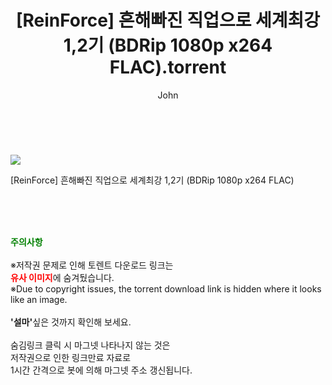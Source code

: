 ﻿---
layout: post
title:  "    [ReinForce] 흔해빠진 직업으로 세계최강 1,2기 (BDRip 1080p x264 FLAC).torrent"
author: John
categories: [ 애니/만화 ]
tags: [  ]
image: https://torrentrj54.com/uploadfile/full/31a34bce0869cdaa15e16e67ada14405088dbaf9.jpg 
description: "    [ReinForce] 흔해빠진 직업으로 세계최강 1,2기 (BDRip 1080p x264 FLAC) torrent 정보 공유"
toc: true
toc_sticky: true
---

<br>
<p><img src="https://torrentrj54.com/uploadfile/full/31a34bce0869cdaa15e16e67ada14405088dbaf9.jpg"/></p>
 [ReinForce] 흔해빠진 직업으로 세계최강 1,2기 (BDRip 1080p x264 FLAC)  
    
<br><br><br>
<p data-ke-size="size16"><b><span style="color: green;">주의사항</span></b><br /><br />※저작권 문제로 인해 토렌트 다운로드 링크는<br /><b><span style="color: red;">유사 이미지</span></b>에 숨겨뒀습니다.<br />※Due to copyright issues, the torrent download link is hidden where it looks like an image.<br /><br /><b>'설마'</b>싶은 것까지 확인해 보세요.<br /><br />숨김링크 클릭 시 마그넷 나타나지 않는 것은<br />저작권으로 인한 링크만료 자료로<br />1시간 간격으로 봇에 의해 마그넷 주소 갱신됩니다.</p>
